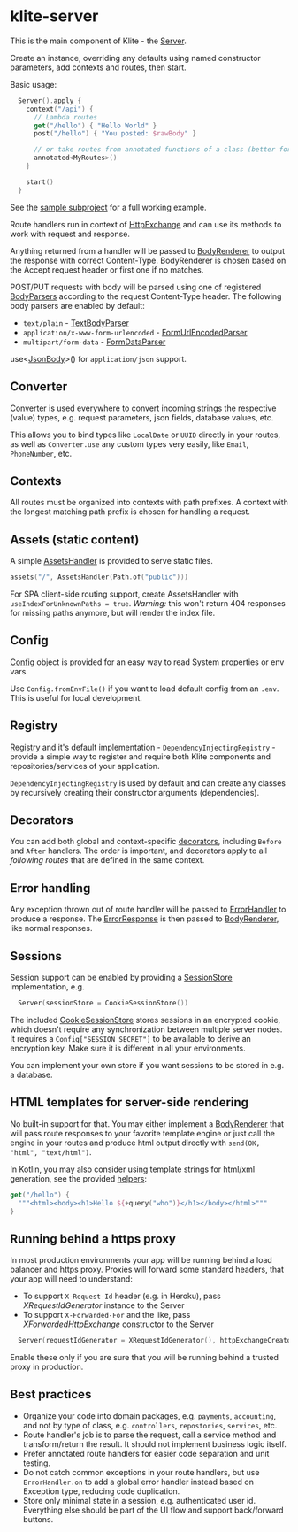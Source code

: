 # klite-server

This is the main component of Klite - the [Server](src/klite/Server.kt).

Create an instance, overriding any defaults using named constructor parameters, add contexts and routes, then start.

Basic usage:
```kotlin
  Server().apply {
    context("/api") {
      // Lambda routes
      get("/hello") { "Hello World" }
      post("/hello") { "You posted: $rawBody" }

      // or take routes from annotated functions of a class (better for unit tests)
      annotated<MyRoutes>()
    }

    start()
  }
```
See the [sample subproject](../sample/src/Launcher.kt) for a full working example.

Route handlers run in context of [HttpExchange](src/klite/HttpExchange.kt) and can use its methods to work with
request and response.

Anything returned from a handler will be passed to [BodyRenderer](src/klite/Body.kt) to output the response with correct Content-Type. BodyRenderer is chosen based on the Accept request header or first one if no matches.

POST/PUT requests with body will be parsed using one of registered [BodyParsers](src/klite/Body.kt) according to the request Content-Type header.
The following body parsers are enabled by default:
* `text/plain` - [TextBodyParser](src/klite/Body.kt)
* `application/x-www-form-urlencoded` - [FormUrlEncodedParser](src/klite/Body.kt)
* `multipart/form-data` - [FormDataParser](src/klite/FormDataParser.kt)

use<[JsonBody](../json/src/JsonBody.kt)>() for `application/json` support.

## Converter

[Converter](src/klite/Converter.kt) is used everywhere to convert incoming strings the respective (value) types, e.g.
request parameters, json fields, database values, etc.

This allows you to bind types like `LocalDate` or `UUID` directly in your routes, as well as `Converter.use` any custom
types very easily, like `Email`, `PhoneNumber`, etc.

## Contexts

All routes must be organized into contexts with path prefixes. A context with the longest matching path prefix is chosen for handling a request.

## Assets (static content)

A simple [AssetsHandler](src/klite/AssetsHandler.kt) is provided to serve static files.

```kotlin
assets("/", AssetsHandler(Path.of("public")))
```

For SPA client-side routing support, create AssetsHandler with `useIndexForUnknownPaths = true`.
*Warning:* this won't return 404 responses for missing paths anymore, but will render the index file.

## Config

[Config](../core/src/Config.kt) object is provided for an easy way to read System properties or env vars.

Use `Config.fromEnvFile()` if you want to load default config from an `.env`. This is useful for local development.

## Registry

[Registry](src/klite/Registry.kt) and it's default implementation - `DependencyInjectingRegistry` - provide
a simple way to register and require both Klite components and repositories/services of your application.

`DependencyInjectingRegistry` is used by default and can create any classes by recursively creating their constructor
arguments (dependencies).

## Decorators

You can add both global and context-specific [decorators](src/klite/Decorators.kt), including `Before` and `After` handlers.
The order is important, and decorators apply to all *following routes* that are defined in the same context.

## Error handling

Any exception thrown out of route handler will be passed to [ErrorHandler](src/klite/ErrorHandler.kt) to produce a response.
The [ErrorResponse](src/klite/ErrorHandler.kt) is then passed to [BodyRenderer](src/klite/Body.kt), like normal responses.

## Sessions

Session support can be enabled by providing a [SessionStore](src/klite/Session.kt) implementation, e.g.
```kotlin
  Server(sessionStore = CookieSessionStore())
```

The included [CookieSessionStore](src/klite/Session.kt) stores sessions in an encrypted cookie, which doesn't require any synchronization between multiple server nodes. It requires a `Config["SESSION_SECRET"]` to be available to derive an encryption key. Make sure it is different in all your environments.

You can implement your own store if you want sessions to be stored in e.g. a database.

## HTML templates for server-side rendering

No built-in support for that. You may either implement a [BodyRenderer](src/klite/Body.kt) that will pass route responses to your favorite template engine or just call the engine in your routes and produce html output directly with `send(OK, "html", "text/html")`.

In Kotlin, you may also consider using template strings for html/xml generation, see the provided [helpers](src/klite/html/Helpers.kt):
```kotlin
get("/hello") {
  """<html><body><h1>Hello ${+query("who")}</h1></body></html>"""
}
```

## Running behind a https proxy

In most production environments your app will be running behind a load balancer and https proxy.
Proxies will forward some standard headers, that your app will need to understand:

* To support `X-Request-Id` header (e.g. in Heroku), pass *XRequestIdGenerator* instance to the Server
* To support `X-Forwarded-For` and the like, pass *XForwardedHttpExchange* constructor to the Server

```kotlin
  Server(requestIdGenerator = XRequestIdGenerator(), httpExchangeCreator = XForwardedHttpExchange::class.primaryConstructor!!)
```

Enable these only if you are sure that you will be running behind a trusted proxy in production.


## Best practices

* Organize your code into domain packages, e.g. `payments`, `accounting`, and not by type of class, e.g. `controllers`, `repostories`, `services`, etc.
* Route handler's job is to parse the request, call a service method and transform/return the result. It should not implement business logic itself.
* Prefer annotated route handlers for easier code separation and unit testing.
* Do not catch common exceptions in your route handlers, but use `ErrorHandler.on` to add a global error handler instead based on Exception type, reducing code duplication.
* Store only minimal state in a session, e.g. authenticated user id. Everything else should be part of the UI flow and support back/forward buttons.
